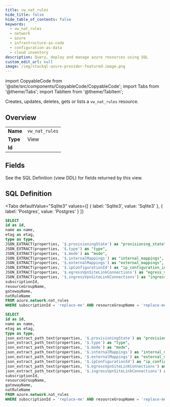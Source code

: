 ```yaml
--- 
title: vw_nat_rules
hide_title: false
hide_table_of_contents: false
keywords:
  - vw_nat_rules
  - network
  - azure
  - infrastructure-as-code
  - configuration-as-data
  - cloud inventory
description: Query, deploy and manage azure resources using SQL
custom_edit_url: null
image: /img/stackql-azure-provider-featured-image.png
---
```


import CopyableCode from '@site/src/components/CopyableCode/CopyableCode';
import Tabs from '@theme/Tabs';
import TabItem from '@theme/TabItem';

Creates, updates, deletes, gets or lists a <code>vw_nat_rules</code> resource.

## Overview
<table><tbody>
<tr><td><b>Name</b></td><td><code>vw_nat_rules</code></td></tr>
<tr><td><b>Type</b></td><td>View</td></tr>
<tr><td><b>Id</b></td><td><CopyableCode code="azure.network.vw_nat_rules" /></td></tr>
</tbody></table>

## Fields

See the SQL Definition (view DDL) for fields returned by this view.

## SQL Definition

<Tabs
defaultValue="Sqlite3"
values={[
{ label: 'Sqlite3', value: 'Sqlite3' },
{ label: 'Postgres', value: 'Postgres' }
]}
>
<TabItem value="Sqlite3">

```sql
SELECT
id as id,
name as name,
etag as etag,
type as type,
JSON_EXTRACT(properties, '$.provisioningState') as "provisioning_state",
JSON_EXTRACT(properties, '$.type') as "type",
JSON_EXTRACT(properties, '$.mode') as "mode",
JSON_EXTRACT(properties, '$.internalMappings') as "internal_mappings",
JSON_EXTRACT(properties, '$.externalMappings') as "external_mappings",
JSON_EXTRACT(properties, '$.ipConfigurationId') as "ip_configuration_id",
JSON_EXTRACT(properties, '$.egressVpnSiteLinkConnections') as "egress_vpn_site_link_connections",
JSON_EXTRACT(properties, '$.ingressVpnSiteLinkConnections') as "ingress_vpn_site_link_connections",
subscriptionId,
resourceGroupName,
gatewayName,
natRuleName
FROM azure.network.nat_rules
WHERE subscriptionId = 'replace-me' AND resourceGroupName = 'replace-me' AND gatewayName = 'replace-me';
```

</TabItem>
<TabItem value="Postgres">

```sql
SELECT
id as id,
name as name,
etag as etag,
type as type,
json_extract_path_text(properties, '$.provisioningState') as "provisioning_state",
json_extract_path_text(properties, '$.type') as "type",
json_extract_path_text(properties, '$.mode') as "mode",
json_extract_path_text(properties, '$.internalMappings') as "internal_mappings",
json_extract_path_text(properties, '$.externalMappings') as "external_mappings",
json_extract_path_text(properties, '$.ipConfigurationId') as "ip_configuration_id",
json_extract_path_text(properties, '$.egressVpnSiteLinkConnections') as "egress_vpn_site_link_connections",
json_extract_path_text(properties, '$.ingressVpnSiteLinkConnections') as "ingress_vpn_site_link_connections",
subscriptionId,
resourceGroupName,
gatewayName,
natRuleName
FROM azure.network.nat_rules
WHERE subscriptionId = 'replace-me' AND resourceGroupName = 'replace-me' AND gatewayName = 'replace-me';
```

</TabItem>
</Tabs>

